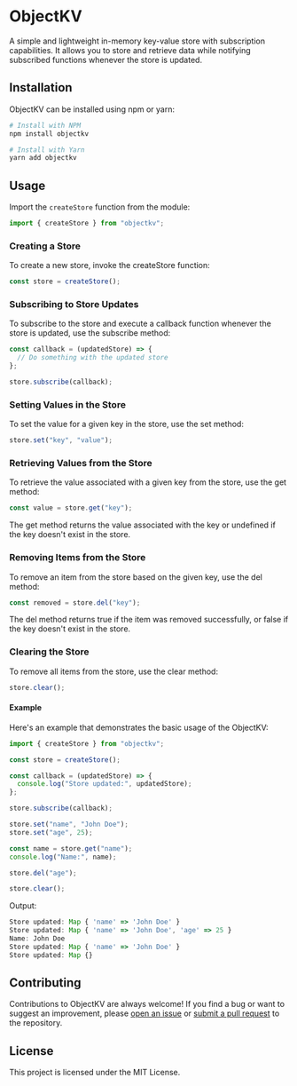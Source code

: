 # ObjectKV

A simple and lightweight in-memory key-value store with subscription capabilities. It allows you to store and retrieve data while notifying subscribed functions whenever the store is updated.

## Installation

ObjectKV can be installed using npm or yarn:

```sh
# Install with NPM
npm install objectkv

# Install with Yarn
yarn add objectkv
```

## Usage

Import the `createStore` function from the module:

```js
import { createStore } from "objectkv";
```

### Creating a Store

To create a new store, invoke the createStore function:

```js
const store = createStore();
```

### Subscribing to Store Updates

To subscribe to the store and execute a callback function whenever the store is updated, use the subscribe method:

```js
const callback = (updatedStore) => {
  // Do something with the updated store
};

store.subscribe(callback);
```

### Setting Values in the Store

To set the value for a given key in the store, use the set method:

```js
store.set("key", "value");
```

### Retrieving Values from the Store

To retrieve the value associated with a given key from the store, use the get method:

```js
const value = store.get("key");
```

The get method returns the value associated with the key or undefined if the key doesn't exist in the store.

### Removing Items from the Store

To remove an item from the store based on the given key, use the del method:

```js
const removed = store.del("key");
```

The del method returns true if the item was removed successfully, or false if the key doesn't exist in the store.

### Clearing the Store

To remove all items from the store, use the clear method:

```js
store.clear();
```

#### Example

Here's an example that demonstrates the basic usage of the ObjectKV:

```js
import { createStore } from "objectkv";

const store = createStore();

const callback = (updatedStore) => {
  console.log("Store updated:", updatedStore);
};

store.subscribe(callback);

store.set("name", "John Doe");
store.set("age", 25);

const name = store.get("name");
console.log("Name:", name);

store.del("age");

store.clear();
```

Output:

```js
Store updated: Map { 'name' => 'John Doe' }
Store updated: Map { 'name' => 'John Doe', 'age' => 25 }
Name: John Doe
Store updated: Map { 'name' => 'John Doe' }
Store updated: Map {}
```

## Contributing

Contributions to ObjectKV are always welcome! If you find a bug or want to suggest an improvement, please [open an issue](https://github.com/itsag/objectkv/issues) or [submit a pull request](https://github.com/itsag/objectkv/pulls) to the repository.

## License

This project is licensed under the MIT License.
